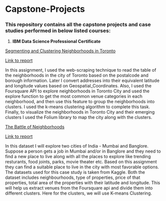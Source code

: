 # Capstone-Projects

### This repository contains all the capstone projects and case studies performed in below listed courses:

1. __IBM Data Science Professional Certificate__
            
[Segmenting and Clustering Neighborhoods in Toronto](https://github.com/VKarelia/Capstone-Projects/tree/main/IBM%20Data%20Science%20Professional%20Certificate/Segmenting%20and%20Clustering%20Neighborhoods%20in%20Toronto)
        
[Link to report](https://eu-gb.dataplatform.cloud.ibm.com/analytics/notebooks/v2/109f3d8d-7c68-46e5-8c53-2b68cbd95929/view?access_token=a5c63daf1528f0e99538da0b07cc2a1fe143ad097181f4e8d39a873506b5b829)
        
In this assignment, I used the web-scraping technique to read the table of the neighborhoods in the city of Toronto based on the postalcode and borough information. 
Later I convert addresses into their equivalent latitude and longitude values based on Geospatial_Coordinates. Also, I used the Foursquare API to explore neighborhoods in Toronto City and 
used the explore function to get the most common venue categories in each neighborhood, and then use this feature to group the neighborhoods into clusters. I used the k-means clustering algorithm to complete this task. 
Finally, to visualize the neighborhoods in Toronto City and their emerging clusters I used the Folium library to map the city along with the clusters.
    
[The Battle of Neighborhoods](https://github.com/VKarelia/Capstone-Projects/tree/main/IBM%20Data%20Science%20Professional%20Certificate/The%20Battle%20of%20Neighborhoods)

[Link to report](https://eu-gb.dataplatform.cloud.ibm.com/analytics/notebooks/v2/a8d1313d-61fc-4f6e-ac79-57608f6a6fbe/view?access_token=aeed2cb4706ecb6e26b8646bcef0cf0fb37e891b5f84a6d5bcbc83f04497a7bf)

In this dataset I will explore two cities of India - Mumbai and Banglore. Suppose a person gets a job in Mumbai and/or in Banglore and they need to find a new place to live along with all the places to explore like trending resturants, food joints, parks, movie theater etc. Based on this assignment they can find a suitable place to live in the city with most favorable options. The datasets used for this case study is taken from Kaggle. Both the dataset includes neighbourhoods, type of properties, price of that properties, total area of the properties with their latitude and longitude. This will help us extract venues from the Foursquare api and divide them into different clusters. Here for the clusters, we will use K-means Clustering.
